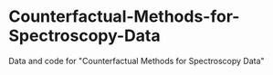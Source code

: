 # Counterfactual-Methods-for-Spectroscopy-Data
Data and code for "Counterfactual Methods for Spectroscopy Data"
